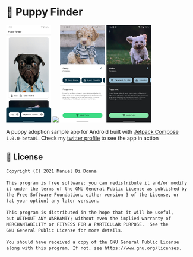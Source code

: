 # :dog: Puppy Finder

<p>
  <img width="24%" src="art/puppies_list_light.png?raw=true">
  <img width="24%" src="art/puppies_list_dark.png?raw=true">
  <img width="24%" src="art/puppy_details_light.png?raw=true">
  <img width="24%" src="art/puppy_details_night.png?raw=true">
</p>

A puppy adoption sample app for Android built with [Jetpack Compose](https://developer.android.com/jetpack/compose) `1.0.0-beta01`. Check my [twitter profile](https://twitter.com/manueldidonna/status/1365421315524591620) to see the app in action

## :scroll: License
<pre><code>Copyright (C) 2021 Manuel Di Donna

This program is free software: you can redistribute it and/or modify
it under the terms of the GNU General Public License as published by
the Free Software Foundation, either version 3 of the License, or
(at your option) any later version.

This program is distributed in the hope that it will be useful,
but WITHOUT ANY WARRANTY; without even the implied warranty of
MERCHANTABILITY or FITNESS FOR A PARTICULAR PURPOSE.  See the
GNU General Public License for more details.

You should have received a copy of the GNU General Public License
along with this program. If not, see https://www.gnu.org/licenses.
</code></pre>